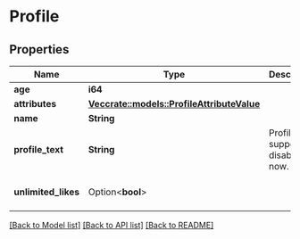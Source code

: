 # Profile

## Properties

Name | Type | Description | Notes
------------ | ------------- | ------------- | -------------
**age** | **i64** |  | 
**attributes** | [**Vec<crate::models::ProfileAttributeValue>**](ProfileAttributeValue.md) |  | 
**name** | **String** |  | 
**profile_text** | **String** | Profile text support is disabled for now. | 
**unlimited_likes** | Option<**bool**> |  | [optional][default to false]

[[Back to Model list]](../README.md#documentation-for-models) [[Back to API list]](../README.md#documentation-for-api-endpoints) [[Back to README]](../README.md)


